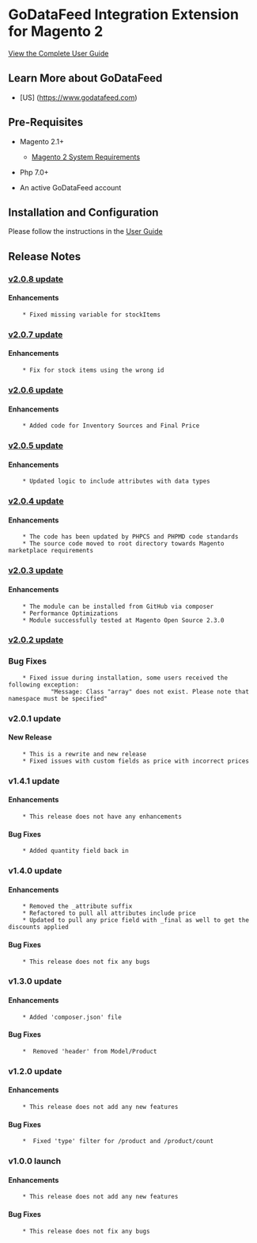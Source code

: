 # GoDataFeed Integration Extension for Magento 2

[View the Complete User Guide](./README.md)

## Learn More about GoDataFeed

* [US] (<https://www.godatafeed.com>)

## Pre-Requisites

* Magento 2.1+
  * [Magento 2 System Requirements](http://devdocs.magento.com/magento-system-requirements.html)

* Php 7.0+

* An active GoDataFeed account

## Installation and Configuration

Please follow the instructions in the [User Guide](/docs/README.md)

## Release Notes

### [v2.0.8 update](https://github.com/GoDataFeed/godatafeed-integration-m2/releases/tag/v2.0.8)

#### Enhancements 
        * Fixed missing variable for stockItems

### [v2.0.7 update](https://github.com/GoDataFeed/godatafeed-integration-m2/releases/tag/v2.0.7)

#### Enhancements 
        * Fix for stock items using the wrong id

### [v2.0.6 update](https://github.com/GoDataFeed/godatafeed-integration-m2/releases/tag/v2.0.6)

#### Enhancements 
        * Added code for Inventory Sources and Final Price

### [v2.0.5 update](https://github.com/GoDataFeed/godatafeed-integration-m2/releases/tag/v2.0.5)

#### Enhancements 
        * Updated logic to include attributes with data types

### [v2.0.4 update](https://github.com/GoDataFeed/godatafeed-integration-m2/releases/tag/v2.0.4)

#### Enhancements 
        * The code has been updated by PHPCS and PHPMD code standards
        * The source code moved to root directory towards Magento marketplace requirements 

### [v2.0.3 update](https://github.com/GoDataFeed/godatafeed-integration-m2/releases/tag/v2.0.3)

#### Enhancements 
        * The module can be installed from GitHub via composer
        * Performance Optimizations
        * Module successfully tested at Magento Open Source 2.3.0

### [v2.0.2 update](https://github.com/GoDataFeed/godatafeed-integration-m2/releases/tag/v2.0.2)

### Bug Fixes
        * Fixed issue during installation, some users received the following exception:
                "Message: Class "array" does not exist. Please note that namespace must be specified"

### v2.0.1 update

#### New Release

        * This is a rewrite and new release
		* Fixed issues with custom fields as price with incorrect prices

		
### v1.4.1 update

#### Enhancements

        * This release does not have any enhancements

#### Bug Fixes

        * Added quantity field back in
        
### v1.4.0 update

#### Enhancements

        * Removed the _attribute suffix
        * Refactored to pull all attributes include price
        * Updated to pull any price field with _final as well to get the discounts applied

#### Bug Fixes

        * This release does not fix any bugs
        
### v1.3.0 update

#### Enhancements

        * Added 'composer.json' file

#### Bug Fixes

        *  Removed 'header' from Model/Product

### v1.2.0 update

#### Enhancements

        * This release does not add any new features

#### Bug Fixes

        *  Fixed 'type' filter for /product and /product/count

### v1.0.0 launch

#### Enhancements

        * This release does not add any new features

#### Bug Fixes

        * This release does not fix any bugs
